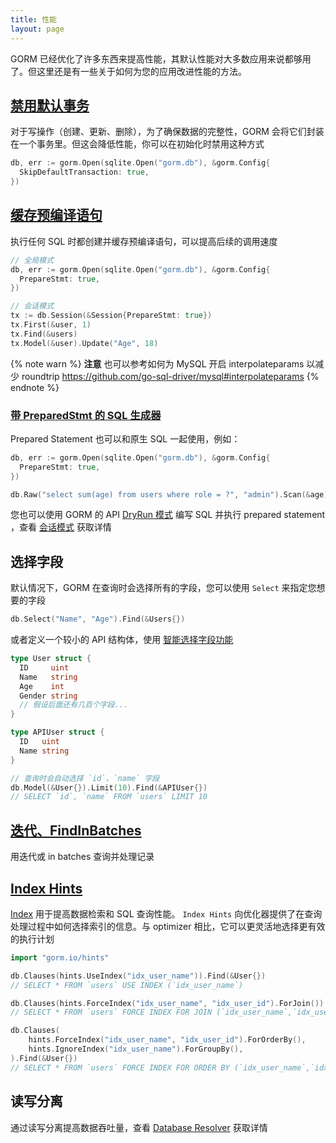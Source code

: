 ```yaml
---
title: 性能
layout: page
---
```


GORM 已经优化了许多东西来提高性能，其默认性能对大多数应用来说都够用了。但这里还是有一些关于如何为您的应用改进性能的方法。

## [禁用默认事务](transactions.html)

对于写操作（创建、更新、删除），为了确保数据的完整性，GORM 会将它们封装在一个事务里。但这会降低性能，你可以在初始化时禁用这种方式

```go
db, err := gorm.Open(sqlite.Open("gorm.db"), &gorm.Config{
  SkipDefaultTransaction: true,
})
```

## [缓存预编译语句](session.html)

执行任何 SQL 时都创建并缓存预编译语句，可以提高后续的调用速度

```go
// 全局模式
db, err := gorm.Open(sqlite.Open("gorm.db"), &gorm.Config{
  PrepareStmt: true,
})

// 会话模式
tx := db.Session(&Session{PrepareStmt: true})
tx.First(&user, 1)
tx.Find(&users)
tx.Model(&user).Update("Age", 18)
```

{% note warn %}
**注意** 也可以参考如何为 MySQL 开启 interpolateparams 以减少 roundtrip https://github.com/go-sql-driver/mysql#interpolateparams
{% endnote %}

### [带 PreparedStmt 的 SQL 生成器](sql_builder.html)

Prepared Statement 也可以和原生 SQL 一起使用，例如：

```go
db, err := gorm.Open(sqlite.Open("gorm.db"), &gorm.Config{
  PrepareStmt: true,
})

db.Raw("select sum(age) from users where role = ?", "admin").Scan(&age)
```

您也可以使用 GORM 的 API [DryRun 模式](session.html) 编写 SQL 并执行 prepared statement ，查看 [会话模式](session.html) 获取详情

## 选择字段

默认情况下，GORM 在查询时会选择所有的字段，您可以使用 `Select` 来指定您想要的字段

```go
db.Select("Name", "Age").Find(&Users{})
```

或者定义一个较小的 API 结构体，使用 [智能选择字段功能](advanced_query.html)

```go
type User struct {
  ID     uint
  Name   string
  Age    int
  Gender string
  // 假设后面还有几百个字段...
}

type APIUser struct {
  ID   uint
  Name string
}

// 查询时会自动选择 `id`、`name` 字段
db.Model(&User{}).Limit(10).Find(&APIUser{})
// SELECT `id`, `name` FROM `users` LIMIT 10
```

## [迭代、FindInBatches](advanced_query.html)

用迭代或 in batches 查询并处理记录

## [Index Hints](hints.html)

[Index](indexes.html) 用于提高数据检索和 SQL 查询性能。 `Index Hints` 向优化器提供了在查询处理过程中如何选择索引的信息。与 optimizer 相比，它可以更灵活地选择更有效的执行计划

```go
import "gorm.io/hints"

db.Clauses(hints.UseIndex("idx_user_name")).Find(&User{})
// SELECT * FROM `users` USE INDEX (`idx_user_name`)

db.Clauses(hints.ForceIndex("idx_user_name", "idx_user_id").ForJoin()).Find(&User{})
// SELECT * FROM `users` FORCE INDEX FOR JOIN (`idx_user_name`,`idx_user_id`)"

db.Clauses(
    hints.ForceIndex("idx_user_name", "idx_user_id").ForOrderBy(),
    hints.IgnoreIndex("idx_user_name").ForGroupBy(),
).Find(&User{})
// SELECT * FROM `users` FORCE INDEX FOR ORDER BY (`idx_user_name`,`idx_user_id`) IGNORE INDEX FOR GROUP BY (`idx_user_name`)"
```

## 读写分离

通过读写分离提高数据吞吐量，查看 [Database Resolver](dbresolver.html) 获取详情
